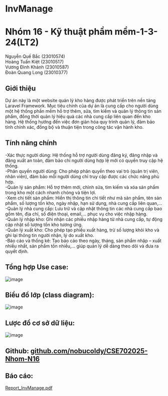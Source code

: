 # InvManage
# Nhóm 16 - Kỹ thuật phầm mềm-1-3-24(LT2)

Nguyễn Quế Bắc (23010574)  
Hoàng Tuấn Kiệt (23010517)  
Vương Đình Khánh (23010587)  
Đoàn Quang Long (23010377)  

## Giới thiệu

Dự án này là một website quản lý kho hàng được phát triển trên nền tảng Laravel Framework. Mục tiêu chính của dự án là cung cấp cho người dùng một hệ thống phần mềm hỗ trợ thêm, sửa, tìm kiếm và quản lý thông tin sản phẩm, đồng thời quản lý hiệu quả các nhà cung cấp liên quan đến kho hàng. Hệ thống hướng đến việc đơn giản hóa quy trình quản lý, đảm bảo tính chính xác, đồng bộ và thuận tiện trong công tác vận hành kho.

## Tính năng chính

-Xác thực người dùng: Hệ thống hỗ trợ người dùng đăng ký, đăng nhập và đăng xuất an toàn, đảm bảo chỉ người dùng hợp lệ mới có quyền truy cập hệ thống.  
-Phân quyền người dùng: Cho phép phân quyền theo vai trò (quản trị viên, nhân viên), đảm bảo mỗi người dùng chỉ truy cập được các chức năng phù hợp.  
-Quản lý sản phẩm: Hỗ trợ thêm mới, chỉnh sửa, tìm kiếm và xóa sản phẩm trong kho một cách nhanh chóng và tiện lợi.  
-Xem chi tiết sản phẩm: Hiển thị thông tin chi tiết như mã sản phẩm, tên sản phẩm, số lượng tồn kho, ngày nhập, hạn sử dụng, nhà cung cấp liên quan,...  
-Quản lý nhà cung cấp: Lưu trữ và cập nhật thông tin các nhà cung cấp bao gồm tên, địa chỉ, số điện thoại, email,... phục vụ cho việc nhập hàng.  
-Quản lý nhập kho: Ghi nhận các phiếu nhập hàng từ nhà cung cấp, tự động cập nhật số lượng tồn kho tương ứng.  
-Quản lý xuất kho: Cho phép tạo phiếu xuất hàng, trừ số lượng khỏi kho và ghi lại thông tin người nhận, lý do xuất kho.  
-Báo cáo và thống kê: Tạo báo cáo theo ngày, tháng, sản phẩm nhập – xuất nhiều nhất, sản phẩm tồn nhiều,... giúp quản lý dễ dàng theo dõi và đưa ra quyết định.  


## Tổng hợp Use case:
![image](https://github.com/user-attachments/assets/2a940bcd-1dd7-4cc0-af86-2a513e54ed65)

## Biểu đồ lớp (class diagram):
![image](https://github.com/user-attachments/assets/10ecc8d0-7b8d-4bb2-9c78-9a2166529ac9)

## Lược đồ cơ sở dữ liệu:
![image](https://github.com/user-attachments/assets/34ef6685-2398-43a0-9cae-074dfe3a5f1d)

## Github: [github.com/nobucoldy/CSE702025-Nhom-N16](https://github.com/nobucoldy/CSE702025-Nhom-N16)

## Báo cáo:
[Report_InvManage.pdf](https://github.com/user-attachments/files/20788007/Report_InvManage.pdf)

